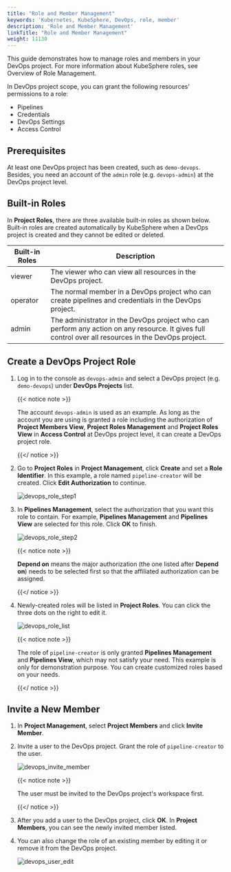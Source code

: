 ```yaml
---
title: "Role and Member Management"
keywords: 'Kubernetes, KubeSphere, DevOps, role, member'
description: 'Role and Member Management'
linkTitle: "Role and Member Management"
weight: 11130
---
```


This guide demonstrates how to manage roles and members in your DevOps project. For more information about KubeSphere roles, see Overview of Role Management.

In DevOps project scope, you can grant the following resources' permissions to a role:

- Pipelines
- Credentials
- DevOps Settings
- Access Control

## Prerequisites

At least one DevOps project has been created, such as `demo-devops`. Besides, you need an account of the `admin` role (e.g. `devops-admin`) at the DevOps project level. 

## Built-in Roles

In **Project Roles**, there are three available built-in roles as shown below. Built-in roles are created automatically by KubeSphere when a DevOps project is created and they cannot be edited or deleted.

| Built-in Roles     | Description                                                  |
| ------------------ | ------------------------------------------------------------ |
| viewer | The viewer who can view all resources in the DevOps project. |
| operator   | The normal member in a DevOps project who can create pipelines and credentials in the DevOps project. |
| admin     | The administrator in the DevOps project who can perform any action on any resource. It gives full control over all resources in the DevOps project. |

## Create a DevOps Project Role

1. Log in to the console as `devops-admin` and select a DevOps project (e.g. `demo-devops`) under **DevOps Projects** list.

   {{< notice note >}}

   The account `devops-admin` is used as an example. As long as the account you are using is granted a role including the authorization of **Project Members View**, **Project Roles Management** and **Project Roles View** in **Access Control** at DevOps project level, it can create a DevOps project role.

   {{</ notice >}} 

2. Go to **Project Roles** in **Project Management**, click **Create** and set a **Role Identifier**. In this example, a role named `pipeline-creator` will be created. Click **Edit Authorization** to continue.

   ![devops_role_step1](/images/docs/devops-user-guide/understand-and-manage-devops-projects/role-and-member-management/devops_role_step1.png)

3. In **Pipelines Management**, select the authorization that you want this role to contain. For example, **Pipelines Management** and **Pipelines View** are selected for this role. Click **OK** to finish.

   ![devops_role_step2](/images/docs/devops-user-guide/understand-and-manage-devops-projects/role-and-member-management/devops_role_step2.png)

   {{< notice note >}} 

   **Depend on** means the major authorization (the one listed after **Depend on**) needs to be selected first so that the affiliated authorization can be assigned.

   {{</ notice >}} 

4. Newly-created roles will be listed in **Project Roles**. You can click the three dots on the right to edit it.

   ![devops_role_list](/images/docs/devops-user-guide/understand-and-manage-devops-projects/role-and-member-management/devops_role_list.png)

   {{< notice note >}} 

   The role of `pipeline-creator` is only granted **Pipelines Management** and **Pipelines View**, which may not satisfy your need. This example is only for demonstration purpose. You can create customized roles based on your needs.

   {{</ notice >}} 

## Invite a New Member

1. In **Project Management**, select **Project Members** and click **Invite Member**.

2. Invite a user to the DevOps project. Grant the role of `pipeline-creator` to the user. 

   ![devops_invite_member](/images/docs/devops-user-guide/understand-and-manage-devops-projects/role-and-member-management/devops_invite_member.png)

   {{< notice note >}} 

   The user must be invited to the DevOps project's workspace first.

   {{</ notice >}} 

3. After you add a user to the DevOps project, click **OK**. In **Project Members**, you can see the newly invited member listed.

4. You can also change the role of an existing member by editing it or remove it from the DevOps project.

   ![devops_user_edit](/images/docs/devops-user-guide/understand-and-manage-devops-projects/role-and-member-management/devops_user_edit.png)

